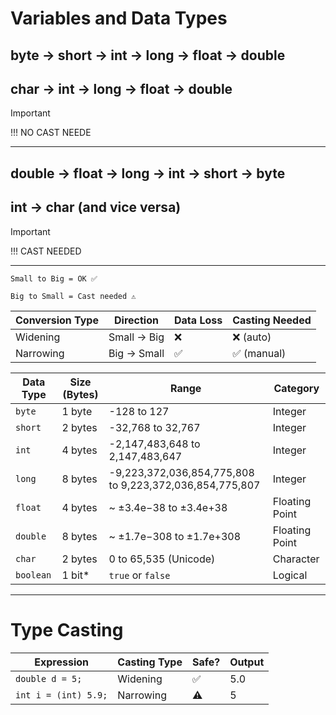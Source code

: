 # Variables and Data Types



## byte → short → int → long → float → double
## char → int → long → float → double
> [!IMPORTANT]
!!! NO CAST NEEDE

---


## double → float → long → int → short → byte
## int → char (and vice versa)
> [!IMPORTANT]
!!! CAST NEEDED

---

```
Small to Big = OK ✅

Big to Small = Cast needed ⚠️

```
| Conversion Type | Direction   | Data Loss | Casting Needed |
| --------------- | ----------- | --------- | -------------- |
| Widening        | Small → Big | ❌         | ❌ (auto)       |
| Narrowing       | Big → Small | ✅         | ✅ (manual)     |


| Data Type | Size (Bytes) | Range                                                   | Category       |
| --------- | ------------ | ------------------------------------------------------- | -------------- |
| `byte`    | 1 byte       | -128 to 127                                             | Integer        |
| `short`   | 2 bytes      | -32,768 to 32,767                                       | Integer        |
| `int`     | 4 bytes      | -2,147,483,648 to 2,147,483,647                         | Integer        |
| `long`    | 8 bytes      | -9,223,372,036,854,775,808 to 9,223,372,036,854,775,807 | Integer        |
| `float`   | 4 bytes      | \~ ±3.4e−38 to ±3.4e+38                                 | Floating Point |
| `double`  | 8 bytes      | \~ ±1.7e−308 to ±1.7e+308                               | Floating Point |
| `char`    | 2 bytes      | 0 to 65,535 (Unicode)                                   | Character      |
| `boolean` | 1 bit\*      | `true` or `false`                                       | Logical        |
---

# Type Casting
| Expression           | Casting Type | Safe? | Output |
| -------------------- | ------------ | ----- | ------ |
| `double d = 5;`      | Widening     | ✅     | 5.0    |
| `int i = (int) 5.9;` | Narrowing    | ⚠️    | 5      |
